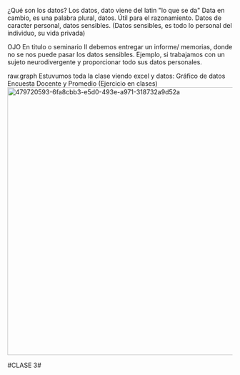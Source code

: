 ¿Qué son los datos?
Los datos, dato viene del latin "lo que se da" Data en cambio, es una palabra plural, datos. Útil para el razonamiento. Datos de caracter personal, datos sensibles. (Datos sensibles, es todo lo personal del individuo, su vida privada)

OJO
En titulo o seminario II debemos entregar un informe/ memorias, donde no se nos puede pasar los datos sensibles. Ejemplo, si trabajamos con un sujeto neurodivergente y proporcionar todo sus datos personales.

raw.graph
Estuvumos toda la clase viendo excel y datos:
Gráfico de datos Encuesta Docente y Promedio (Ejercicio en clases)
<img width="805" height="600" alt="479720593-6fa8cbb3-e5d0-493e-a971-318732a9d52a" src="https://github.com/user-attachments/assets/aba23993-3875-4e5c-9f3f-bc2826a5f09e" />


#CLASE 3#
